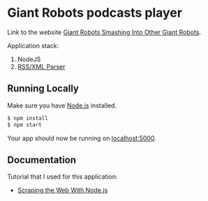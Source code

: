 #  Giant Robots podcasts player

Link to the website [Giant Robots Smashing Into Other Giant Robots](http://giantrobots.fm/).

Application stack:

1. NodeJS
2. [RSS/XML Parser](https://github.com/danmactough/node-feedparser)

## Running Locally

Make sure you have [Node.js](http://nodejs.org/) installed.

```sh
$ npm install
$ npm start
```

Your app should now be running on [localhost:5000](http://localhost:5000/).

## Documentation

Tutorial that I used for this application:

- [Scraping the Web With Node.js](https://scotch.io/tutorials/scraping-the-web-with-node-js)